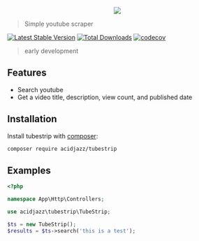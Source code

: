 
<p align="center">
  <img src="https://toppng.com/uploads/preview/youtube-social-media-icon-social-media-icon-png-icone-do-youtube-11562958792oqqewxr6w9.png"/>
</p>

> Simple youtube scraper

[![Latest Stable Version](https://poser.pugx.org/acidjazz/tubestrip/version.png)](https://packagist.org/packages/acidjazz/tubestrip)
[![Total Downloads](https://poser.pugx.org/acidjazz/tubestrip/d/total.png)](https://packagist.org/packages/acidjazz/tubestrip)
[![codecov](https://codecov.io/gh/acidjazz/tubestrip/branch/master/graph/badge.svg)](https://codecov.io/gh/acidjazz/tubestrip)

> early development

## Features
* Search youtube
* Get a video title, description, view count, and published date


## Installation

Install tubestrip with [composer](https://getcomposer.org/doc/00-intro.md):
```bash
composer require acidjazz/tubestrip
```
## Examples 

```php
<?php

namespace App\Http\Controllers;

use acidjazz\tubestrip\TubeStrip;

$ts = new TubeStrip();
$results = $ts->search('this is a test');
```

